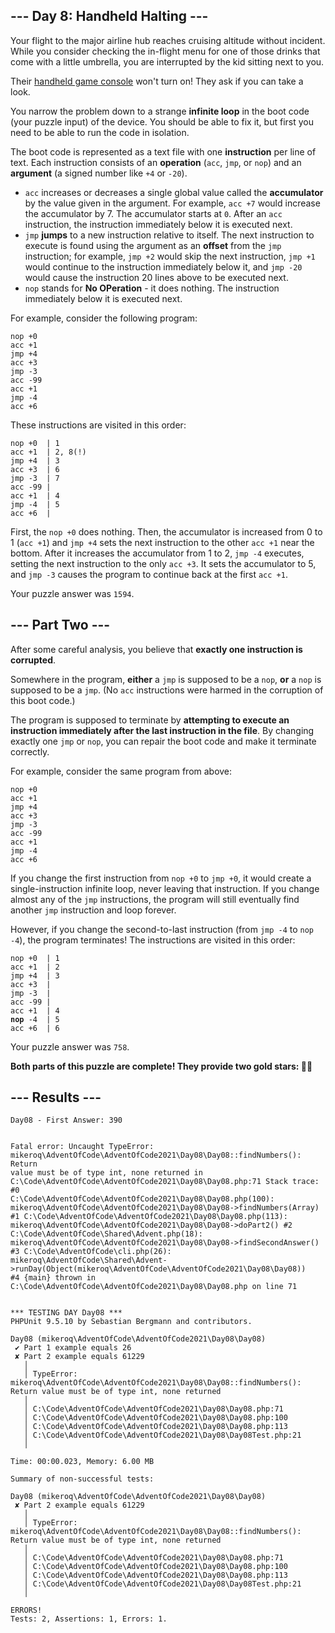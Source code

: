 <article class="day-desc"><h2>--- Day 8: Handheld Halting ---</h2><p>Your flight to the major airline hub reaches cruising altitude without incident.  While you consider checking the in-flight menu for one of those drinks that come with a little umbrella, you are interrupted by the kid sitting next to you.</p>
<p>Their <a target="_blank" href="https://en.wikipedia.org/wiki/Handheld_game_console">handheld game console</a> won't turn on! They ask if you can take a look.</p>
<p>You narrow the problem down to a strange <b>infinite loop</b> in the <span title="A trendy new line of encrypted footwear?">boot code</span> (your puzzle input) of the device. You should be able to fix it, but first you need to be able to run the code in isolation.</p>
<p>The boot code is represented as a text file with one <b>instruction</b> per line of text. Each instruction consists of an <b>operation</b> (<code>acc</code>, <code>jmp</code>, or <code>nop</code>) and an <b>argument</b> (a signed number like <code>+4</code> or <code>-20</code>).</p>
<ul>
<li><code>acc</code> increases or decreases a single global value called the <b>accumulator</b> by the value given in the argument. For example, <code>acc +7</code> would increase the accumulator by 7. The accumulator starts at <code>0</code>. After an <code>acc</code> instruction, the instruction immediately below it is executed next.</li>
<li><code>jmp</code> <b>jumps</b> to a new instruction relative to itself. The next instruction to execute is found using the argument as an <b>offset</b> from the <code>jmp</code> instruction; for example, <code>jmp +2</code> would skip the next instruction, <code>jmp +1</code> would continue to the instruction immediately below it, and <code>jmp -20</code> would cause the instruction 20 lines above to be executed next.</li>
<li><code>nop</code> stands for <b>No OPeration</b> - it does nothing.  The instruction immediately below it is executed next.</li>
</ul>
<p>For example, consider the following program:</p>
<pre><code>nop +0
acc +1
jmp +4
acc +3
jmp -3
acc -99
acc +1
jmp -4
acc +6
</code></pre>
<p>These instructions are visited in this order:</p>
<pre><code>nop +0  | 1
acc +1  | 2, 8(!)
jmp +4  | 3
acc +3  | 6
jmp -3  | 7
acc -99 |
acc +1  | 4
jmp -4  | 5
acc +6  |
</code></pre>
<p>First, the <code>nop +0</code> does nothing. Then, the accumulator is increased from 0 to 1 (<code>acc +1</code>) and <code>jmp +4</code> sets the next instruction to the other <code>acc +1</code> near the bottom. After it increases the accumulator from 1 to 2, <code>jmp -4</code> executes, setting the next instruction to the only <code>acc +3</code>. It sets the accumulator to 5, and <code>jmp -3</code> causes the program to continue back at the first <code>acc +1</code>.</p>



</article>
<p>Your puzzle answer was <code>1594</code>.</p><article class="day-desc"><h2 id="part2">--- Part Two ---</h2><p>After some careful analysis, you believe that <b>exactly one instruction is corrupted</b>.</p>
<p>Somewhere in the program, <b>either</b> a <code>jmp</code> is supposed to be a <code>nop</code>, <b>or</b> a <code>nop</code> is supposed to be a <code>jmp</code>. (No <code>acc</code> instructions were harmed in the corruption of this boot code.)</p>
<p>The program is supposed to terminate by <b>attempting to execute an instruction immediately after the last instruction in the file</b>. By changing exactly one <code>jmp</code> or <code>nop</code>, you can repair the boot code and make it terminate correctly.</p>
<p>For example, consider the same program from above:</p>
<pre><code>nop +0
acc +1
jmp +4
acc +3
jmp -3
acc -99
acc +1
jmp -4
acc +6
</code></pre>
<p>If you change the first instruction from <code>nop +0</code> to <code>jmp +0</code>, it would create a single-instruction infinite loop, never leaving that instruction.  If you change almost any of the <code>jmp</code> instructions, the program will still eventually find another <code>jmp</code> instruction and loop forever.</p>
<p>However, if you change the second-to-last instruction (from <code>jmp -4</code> to <code>nop -4</code>), the program terminates! The instructions are visited in this order:</p>
<pre><code>nop +0  | 1
acc +1  | 2
jmp +4  | 3
acc +3  |
jmp -3  |
acc -99 |
acc +1  | 4
<b>nop</b> -4  | 5
acc +6  | 6
</code></pre>


</article>
<p>Your puzzle answer was <code>758</code>.</p><p class="day-success"><b>Both parts of this puzzle are complete! They provide two gold stars: 🌟🌟</b></p>
<h2>--- Results ---</h2>
<pre><code>Day08 - First Answer: 390

Fatal error: Uncaught TypeError: mikeroq\AdventOfCode\AdventOfCode2021\Day08\Day08::findNumbers(): Return value must be of type int, none returned in C:\Code\AdventOfCode\AdventOfCode2021\Day08\Day08.php:71
Stack trace:
#0 C:\Code\AdventOfCode\AdventOfCode2021\Day08\Day08.php(100): mikeroq\AdventOfCode\AdventOfCode2021\Day08\Day08->findNumbers(Array)
#1 C:\Code\AdventOfCode\AdventOfCode2021\Day08\Day08.php(113): mikeroq\AdventOfCode\AdventOfCode2021\Day08\Day08->doPart2()
#2 C:\Code\AdventOfCode\Shared\Advent.php(18): mikeroq\AdventOfCode\AdventOfCode2021\Day08\Day08->findSecondAnswer()
#3 C:\Code\AdventOfCode\cli.php(26): mikeroq\AdventOfCode\Shared\Advent->runDay(Object(mikeroq\AdventOfCode\AdventOfCode2021\Day08\Day08))
#4 {main}
  thrown in C:\Code\AdventOfCode\AdventOfCode2021\Day08\Day08.php on line 71
</code></pre>
<pre><code>*** TESTING DAY Day08 ***
PHPUnit 9.5.10 by Sebastian Bergmann and contributors.

Day08 (mikeroq\AdventOfCode\AdventOfCode2021\Day08\Day08)
 ✔ Part 1 example equals 26
 ✘ Part 2 example equals 61229
   │
   │ TypeError: mikeroq\AdventOfCode\AdventOfCode2021\Day08\Day08::findNumbers(): Return value must be of type int, none returned
   │
   │ C:\Code\AdventOfCode\AdventOfCode2021\Day08\Day08.php:71
   │ C:\Code\AdventOfCode\AdventOfCode2021\Day08\Day08.php:100
   │ C:\Code\AdventOfCode\AdventOfCode2021\Day08\Day08.php:113
   │ C:\Code\AdventOfCode\AdventOfCode2021\Day08\Day08Test.php:21
   │

Time: 00:00.023, Memory: 6.00 MB

Summary of non-successful tests:

Day08 (mikeroq\AdventOfCode\AdventOfCode2021\Day08\Day08)
 ✘ Part 2 example equals 61229
   │
   │ TypeError: mikeroq\AdventOfCode\AdventOfCode2021\Day08\Day08::findNumbers(): Return value must be of type int, none returned
   │
   │ C:\Code\AdventOfCode\AdventOfCode2021\Day08\Day08.php:71
   │ C:\Code\AdventOfCode\AdventOfCode2021\Day08\Day08.php:100
   │ C:\Code\AdventOfCode\AdventOfCode2021\Day08\Day08.php:113
   │ C:\Code\AdventOfCode\AdventOfCode2021\Day08\Day08Test.php:21
   │

ERRORS!
Tests: 2, Assertions: 1, Errors: 1.
</code></pre>